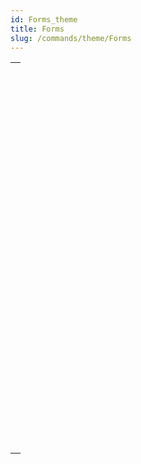 ```yaml
---
id: Forms_theme
title: Forms
slug: /commands/theme/Forms
---
```



||
|---|
|[<!-- INCLUDE #_command_.Current form name.Syntax -->](../../commands-legacy/current-form-name.md)<br/>|
|[<!-- INCLUDE #_command_.Form.Syntax -->](../../commands/form.md)<br/>|
|[<!-- INCLUDE #_command_.FORM Convert to dynamic.Syntax -->](../../commands-legacy/form-convert-to-dynamic.md)<br/>|
|[<!-- INCLUDE #_command_.FORM FIRST PAGE.Syntax -->](../../commands-legacy/form-first-page.md)<br/>|
|[<!-- INCLUDE #_command_.FORM Get color scheme.Syntax -->](../../commands-legacy/form-get-color-scheme.md)<br/>|
|[<!-- INCLUDE #_command_.FORM Get current page.Syntax -->](../../commands-legacy/form-get-current-page.md)<br/>|
|[<!-- INCLUDE #_command_.FORM GET ENTRY ORDER.Syntax -->](../../commands-legacy/form-get-entry-order.md)<br/>|
|[<!-- INCLUDE #_command_.FORM GET HORIZONTAL RESIZING.Syntax -->](../../commands-legacy/form-get-horizontal-resizing.md)<br/>|
|[<!-- INCLUDE #_command_.FORM GET OBJECTS.Syntax -->](../../commands-legacy/form-get-objects.md)<br/>|
|[<!-- INCLUDE #_command_.FORM GET PROPERTIES.Syntax -->](../../commands-legacy/form-get-properties.md)<br/>|
|[<!-- INCLUDE #_command_.FORM GET VERTICAL RESIZING.Syntax -->](../../commands-legacy/form-get-vertical-resizing.md)<br/>|
|[<!-- INCLUDE #_command_.FORM GOTO PAGE.Syntax -->](../../commands-legacy/form-goto-page.md)<br/>|
|[<!-- INCLUDE #_command_.FORM LAST PAGE.Syntax -->](../../commands-legacy/form-last-page.md)<br/>|
|[<!-- INCLUDE #_command_.FORM LOAD.Syntax -->](../../commands/form-load.md)<br/>|
|[<!-- INCLUDE #_command_.FORM NEXT PAGE.Syntax -->](../../commands-legacy/form-next-page.md)<br/>|
|[<!-- INCLUDE #_command_.FORM PREVIOUS PAGE.Syntax -->](../../commands-legacy/form-previous-page.md)<br/>|
|[<!-- INCLUDE #_command_.FORM SCREENSHOT.Syntax -->](../../commands-legacy/form-screenshot.md)<br/>|
|[<!-- INCLUDE #_command_.FORM SET ENTRY ORDER.Syntax -->](../../commands-legacy/form-set-entry-order.md)<br/>|
|[<!-- INCLUDE #_command_.FORM SET HORIZONTAL RESIZING.Syntax -->](../../commands-legacy/form-set-horizontal-resizing.md)<br/>|
|[<!-- INCLUDE #_command_.FORM SET INPUT.Syntax -->](../../commands-legacy/form-set-input.md)<br/>|
|[<!-- INCLUDE #_command_.FORM SET OUTPUT.Syntax -->](../../commands-legacy/form-set-output.md)<br/>|
|[<!-- INCLUDE #_command_.FORM SET SIZE.Syntax -->](../../commands-legacy/form-set-size.md)<br/>|
|[<!-- INCLUDE #_command_.FORM SET VERTICAL RESIZING.Syntax -->](../../commands-legacy/form-set-vertical-resizing.md)<br/>|
|[<!-- INCLUDE #_command_.FORM UNLOAD.Syntax -->](../../commands-legacy/form-unload.md)<br/>|
